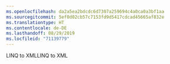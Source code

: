 ```yaml
---
ms.openlocfilehash: da2a5ea2bdcdc6d7307a259694c4a0ca0a3bf1aa
ms.sourcegitcommit: 5ef0d02cb57c7153fd9d5417cdcad45665af832e
ms.translationtype: HT
ms.contentlocale: de-DE
ms.lasthandoff: 08/29/2019
ms.locfileid: "71139779"
---
```

<span data-ttu-id="0f694-101">LINQ to XML</span><span class="sxs-lookup"><span data-stu-id="0f694-101">LINQ to XML</span></span>
